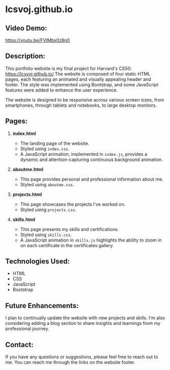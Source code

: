 # lcsvoj.github.io

## Video Demo:
<https://youtu.be/FVIMbx0z8n0>

## Description:
This portfolio website is my final project for Harvard's CS50: https://lcsvoj.github.io/
The website is composed of four static HTML pages, each featuring an animated and visually appealing header and footer.
The style was implemented using Bootstrap, and some JavaScript features were added to enhance the user experience.

The website is designed to be responsive across various screen sizes, from smartphones, through tablets and notebooks, to large desktop monitors.

## Pages:

1. **index.html**
    - The landing page of the website.
    - Styled using `index.css`.
    - A JavaScript animation, implemented in `index.js`, provides a dynamic and attention-capturing continuous background animation.

2. **aboutme.html**
    - This page provides personal and professional information about me.
    - Styled using `aboutme.css`.

3. **projects.html**
    - This page showcases the projects I've worked on.
    - Styled using `projects.css`.

4. **skills.html**
    - This page presents my skills and certifications.
    - Styled using `skills.css`.
    - A JavaScript animation in `skills.js` highlights the ability to zoom in on each certificate in the certificates gallery.

## Technologies Used:
- HTML
- CSS
- JavaScript
- Bootstrap

## Future Enhancements:
I plan to continually update the website with new projects and skills.
I'm also considering adding a blog section to share insights and learnings from my professional journey.

## Contact:
If you have any questions or suggestions, please feel free to reach out to me.
You can reach me through the links on the website footer.
